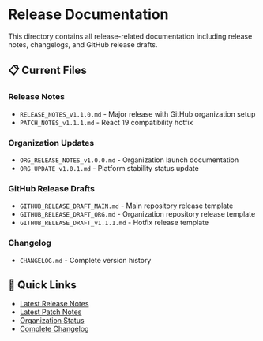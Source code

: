 # Release Documentation

This directory contains all release-related documentation including release notes, changelogs, and GitHub release drafts.

## 📋 Current Files

### Release Notes
- `RELEASE_NOTES_v1.1.0.md` - Major release with GitHub organization setup
- `PATCH_NOTES_v1.1.1.md` - React 19 compatibility hotfix

### Organization Updates
- `ORG_RELEASE_NOTES_v1.0.0.md` - Organization launch documentation
- `ORG_UPDATE_v1.0.1.md` - Platform stability status update

### GitHub Release Drafts
- `GITHUB_RELEASE_DRAFT_MAIN.md` - Main repository release template
- `GITHUB_RELEASE_DRAFT_ORG.md` - Organization repository release template
- `GITHUB_RELEASE_DRAFT_v1.1.1.md` - Hotfix release template

### Changelog
- `CHANGELOG.md` - Complete version history

## 🔗 Quick Links

- [Latest Release Notes](./RELEASE_NOTES_v1.1.0.md)
- [Latest Patch Notes](./PATCH_NOTES_v1.1.1.md)
- [Organization Status](./ORG_UPDATE_v1.0.1.md)
- [Complete Changelog](./CHANGELOG.md)
